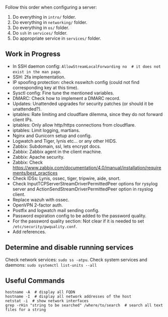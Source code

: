 Follow this order when configuring a server:
1. Do everything in `intro/` folder.
2. Do everything in `networking/` folder.
3. Do everything in `os/` folder.
4. Do `ssh` in `services/` folder.
5. Do appropriate service in `services/` folder.

## Work in Progress
+ In SSH daemon config: `AllowStreamLocalForwarding no  # it does not exist in the man page`.
+ SSH: 2fa implementation.
+ IP spoofing protection: check nsswitch config (could not find corresponding key at this time).
+ Sysctl config: Fine tune the mentioned variables.
+ DMARC: Check how to implement a DMARC record.
+ Updates: Unattended upgrades for security patches (or should it be unattended?).
+ iptables: Rate limiting and cloudflare dilemma, since they do not forward client IPs.
+ iptables: Only allow http/https connections from cloudflare.
+ iptables: Limit logging, martians.
+ Nginx and Gunicorn setup and config.
+ Logwatch and Tiger, lynis etc... or any other HIDS.
+ Zabbix: Subdomain, ssl, lets encrypt docs.
+ Zabbix: Zabbix agent in the client machine.
+ Zabbix: Apache security.
+ Zabbix: Check https://www.zabbix.com/documentation/4.0/manual/installation/requirements/best_practices
+ Check IDSs: Lynis, ossec, tiger, tripwire, aide, snort.
+ Check InputTCPServerStreamDriverPermittedPeer options for rysylog server and ActionSendStreamDriverPermittedPeer option in rsyslog client.
+ Replace wazuh with ossec.
+ OpenVPN 2-factor auth.
+ Postfix and logwatch mail sending config.
+ Password expiration config to be added to the password quality.
+ For the password quality section: Not clear if it is needed to set `/etc/security/pwquality.conf`.
+ Add references.

## Determine and disable running services
Check network services: `sudo ss -atpu`. Check system services and daemons: `sudo systemctl list-units --all`

## Useful Commands
```shell
hostname -A  # display all FQDN
hostname -I  # display all network addresses of the host
netstat -i  # show network interfaces
grep -rHin "string to be searched" /where/to/search  # search all text files for a string
```
